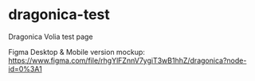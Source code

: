 # dragonica-test
Dragonica Volia test page

Figma Desktop & Mobile version mockup:
https://www.figma.com/file/rhgYlFZnnV7ygiT3wB1hhZ/dragonica?node-id=0%3A1
